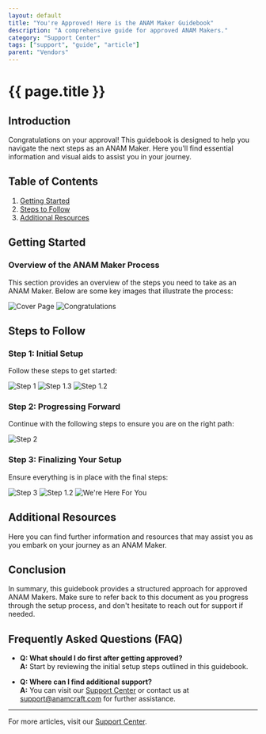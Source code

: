 ```yaml
---
layout: default
title: "You're Approved! Here is the ANAM Maker Guidebook"
description: "A comprehensive guide for approved ANAM Makers."
category: "Support Center"
tags: ["support", "guide", "article"]
parent: "Vendors"
---
```


# {{ page.title }}

## Introduction

Congratulations on your approval! This guidebook is designed to help you navigate the next steps as an ANAM Maker. Here you'll find essential information and visual aids to assist you in your journey.

## Table of Contents
1. [Getting Started](#getting-started)
2. [Steps to Follow](#steps-to-follow)
3. [Additional Resources](#additional-resources)

## Getting Started

### Overview of the ANAM Maker Process

This section provides an overview of the steps you need to take as an ANAM Maker. Below are some key images that illustrate the process:

![Cover Page](/images/13343321637783.png)
![Congratulations](/images/13343309527575.png)

## Steps to Follow

### Step 1: Initial Setup

Follow these steps to get started:

![Step 1](/images/13343321852823.png)
![Step 1.3](/images/13343309725207.png)
![Step 1.2](/images/13343309653783.png)

### Step 2: Progressing Forward

Continue with the following steps to ensure you are on the right path:

![Step 2](/images/13343321954967.png)

### Step 3: Finalizing Your Setup

Ensure everything is in place with the final steps:

![Step 3](/images/13343309890583.png)
![Step 1.2](/images/13343321758359.png)
![We're Here For You](/images/13343322056087.png)

## Additional Resources

Here you can find further information and resources that may assist you as you embark on your journey as an ANAM Maker.

## Conclusion

In summary, this guidebook provides a structured approach for approved ANAM Makers. Make sure to refer back to this document as you progress through the setup process, and don't hesitate to reach out for support if needed.

## Frequently Asked Questions (FAQ)

- **Q: What should I do first after getting approved?**  
  **A:** Start by reviewing the initial setup steps outlined in this guidebook.

- **Q: Where can I find additional support?**  
  **A:** You can visit our [Support Center](https://support.anamcraft.com) or contact us at support@anamcraft.com for further assistance.

---

For more articles, visit our [Support Center](https://support.anamcraft.com).
